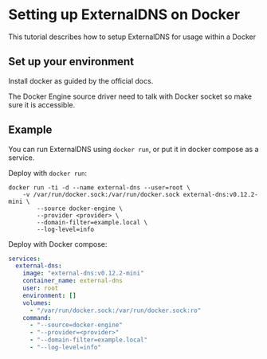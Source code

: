 # Setting up ExternalDNS on Docker

This tutorial describes how to setup ExternalDNS for usage within a Docker

## Set up your environment

Install docker as guided by the official docs.

The Docker Engine source driver need to talk with Docker socket so make sure it is accessible.

## Example

You can run ExternalDNS using `docker run`, or put it in docker compose as a service.

Deploy with `docker run`:

```shell
docker run -ti -d --name external-dns --user=root \
    -v /var/run/docker.sock:/var/run/docker.sock external-dns:v0.12.2-mini \
        --source docker-engine \
        --provider <provider> \
        --domain-filter=example.local \
        --log-level=info
```

Deploy with Docker compose:

```yaml
services:
  external-dns:
    image: "external-dns:v0.12.2-mini"
    container_name: external-dns
    user: root
    environment: [] 
    volumes:
      - "/var/run/docker.sock:/var/run/docker.sock:ro"
    command:
      - "--source=docker-engine"
      - "--provider=<provider>"
      - "--domain-filter=example.local"
      - "--log-level=info"
```
